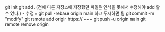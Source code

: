 git init
git add .  (전에 다른 저장소에 저장했던 파일은 인식을 못해서 수정해야 add 할 수 있다.) - 수정 = git pull -rebase origin main 하고 푸시하면 됨
git commit -m "modify"
git remote add origin https:// ~~~
git push -u origin main
git remote remove origin
